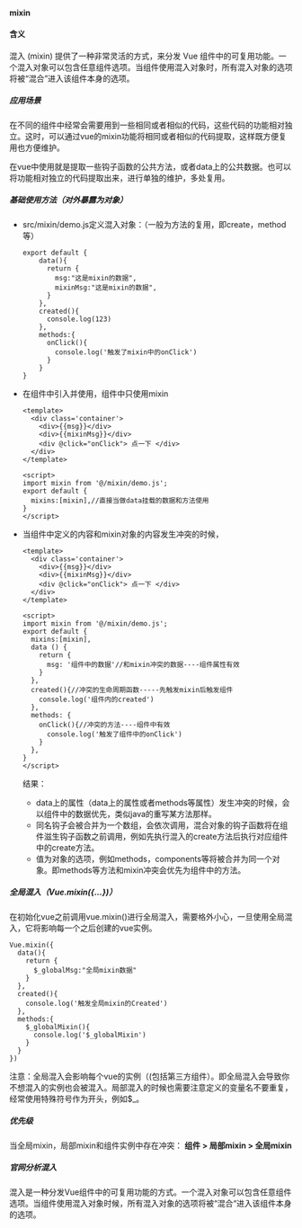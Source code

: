#### mixin

#### 含义

混入 (mixin) 提供了一种非常灵活的方式，来分发 Vue 组件中的可复用功能。一个混入对象可以包含任意组件选项。当组件使用混入对象时，所有混入对象的选项将被“混合”进入该组件本身的选项。





##### 应用场景

在不同的组件中经常会需要用到一些相同或者相似的代码，这些代码的功能相对独立。这时，可以通过vue的mixin功能将相同或者相似的代码提取，这样既方便复用也方便维护。

在vue中使用就是提取一些钩子函数的公共方法，或者data上的公共数据。也可以将功能相对独立的代码提取出来，进行单独的维护，多处复用。





##### 基础使用方法（对外暴露为对象）

+ src/mixin/demo.js定义混入对象：（一般为方法的复用，即create，method等）

  ```
  export default {
      data(){
        return {
          msg:"这是mixin的数据",
          mixinMsg:"这是mixin的数据",
        }
      },
      created(){
        console.log(123)
      },
      methods:{
        onClick(){
          console.log('触发了mixin中的onClick')
        }
      }
  }
  ```

+ 在组件中引入并使用，组件中只使用mixin

  ```
  <template>
    <div class='container'>
      <div>{{msg}}</div>
      <div>{{mixinMsg}}</div>
      <div @click="onClick"> 点一下 </div>
    </div>
  </template>
  
  <script>
  import mixin from '@/mixin/demo.js';
  export default {
    mixins:[mixin],//直接当做data挂载的数据和方法使用
  }
  </script>
  ```

+ 当组件中定义的内容和mixin对象的内容发生冲突的时候，

  ```
  <template>
    <div class='container'>
      <div>{{msg}}</div>
      <div>{{mixinMsg}}</div>
      <div @click="onClick"> 点一下 </div>
    </div>
  </template>
  
  <script>
  import mixin from '@/mixin/demo.js';
  export default {
    mixins:[mixin],
    data () {
      return {
        msg: '组件中的数据'//和mixin冲突的数据----组件属性有效
      }
    },
    created(){//冲突的生命周期函数-----先触发mixin后触发组件
      console.log('组件内的created')
    },
    methods: {
      onClick(){//冲突的方法----组件中有效
        console.log('触发了组件中的onClick')
      }
    },
  }
  </script>
  ```

  结果：

  + data上的属性（data上的属性或者methods等属性）发生冲突的时候，会以组件中的数据优先，类似java的重写某方法那样。
  + 同名钩子会被合并为一个数组，会依次调用，混合对象的钩子函数将在组件滋生钩子函数之前调用，例如先执行混入的create方法后执行对应组件中的create方法。
  + 值为对象的选项，例如methods，components等将被合并为同一个对象。即methods等方法和mixin冲突会优先为组件中的方法。



##### 全局混入（Vue.mixin({...})）

在初始化vue之前调用vue.mixin()进行全局混入，需要格外小心，一旦使用全局混入，它将影响每一个之后创建的vue实例。

```
Vue.mixin({
  data(){
    return {
      $_globalMsg:"全局mixin数据"
    }
  },
  created(){
    console.log('触发全局mixin的Created')
  },
  methods:{
    $_globalMixin(){
      console.log('$_globalMixin')
    }
  }
})
```

注意：全局混入会影响每个vue的实例（(包括第三方组件）。即全局混入会导致你不想混入的实例也会被混入。局部混入的时候也需要注意定义的变量名不要重复，经常使用特殊符号作为开头，例如$_。



##### 优先级

当全局mixin，局部mixin和组件实例中存在冲突： **组件 > 局部mixin > 全局mixin**







##### 官网分析混入

混入是一种分发Vue组件中的可复用功能的方式。一个混入对象可以包含任意组件选项。当组件使用混入对象时候，所有混入对象的选项将被“混合“进入该组件本身的选项。



